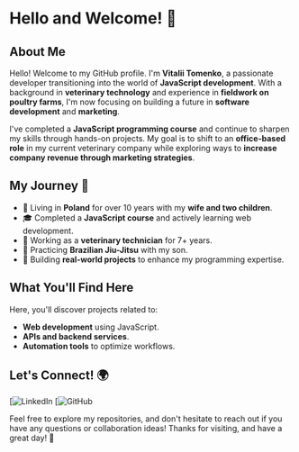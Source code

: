 # Hello and Welcome! 👋

## About Me
Hello! Welcome to my GitHub profile. I'm **Vitalii Tomenko**, a passionate developer transitioning into the world of **JavaScript development**. With a background in **veterinary technology** and experience in **fieldwork on poultry farms**, I'm now focusing on building a future in **software development** and **marketing**.

I've completed a **JavaScript programming course** and continue to sharpen my skills through hands-on projects. My goal is to shift to an **office-based role** in my current veterinary company while exploring ways to **increase company revenue through marketing strategies**.

## My Journey 🚀
- 🏡 Living in **Poland** for over 10 years with my **wife and two children**.
- 🎓 Completed a **JavaScript course** and actively learning web development.
- 💼 Working as a **veterinary technician** for 7+ years.
- 🥋 Practicing **Brazilian Jiu-Jitsu** with my son.
- 🎯 Building **real-world projects** to enhance my programming expertise.

## What You'll Find Here
Here, you'll discover projects related to:
- **Web development** using JavaScript.
- **APIs and backend services**.
- **Automation tools** to optimize workflows.

## Let's Connect! 🌍
[![LinkedIn](https://www.linkedin.com/in/vitalii-tomenko-779298302/) 
[![GitHub](https://github.com/VITALIKXXX)

Feel free to explore my repositories, and don't hesitate to reach out if you have any questions or collaboration ideas! Thanks for visiting, and have a great day! 🚀
